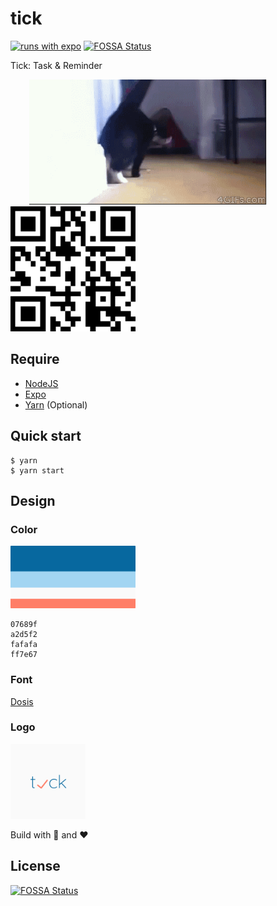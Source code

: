 # tick

[![runs with expo](https://img.shields.io/badge/Runs%20with%20Expo-000.svg?style=flat-square&logo=EXPO&labelColor=f3f3f3&logoColor=000)](https://expo.io/)
[![FOSSA Status](https://app.fossa.io/api/projects/git%2Bgithub.com%2F500lab%2Ftick.svg?type=shield)](https://app.fossa.io/projects/git%2Bgithub.com%2F500lab%2Ftick?ref=badge_shield)

Tick: Task & Reminder

<span style="margin: 30px"><img src="./images/cat.gif" height=200 /></span>
<a href="https://expo.io/@cuongndt/tick"><img src="./images/qr_code.png" height=200 /></a>

## Require

- [NodeJS](https://nodejs.org/en/)
- [Expo](https://expo.io/)
- [Yarn](https://yarnpkg.com/lang/en/) (Optional)

## Quick start

```shell
$ yarn
$ yarn start
```
## Design

### Color

<a href="https://colorhunt.co/palette/66990">
  <img src="./images/Color_Palette.png" width="200"/>
</a>

```
07689f
a2d5f2
fafafa
ff7e67
```

### Font

[Dosis](https://fonts.google.com/specimen/Dosis)

### Logo

<img src="./images/logo.png" width="120"/>

Build with 🙌 and ❤️


## License
[![FOSSA Status](https://app.fossa.io/api/projects/git%2Bgithub.com%2F500lab%2Ftick.svg?type=large)](https://app.fossa.io/projects/git%2Bgithub.com%2F500lab%2Ftick?ref=badge_large)